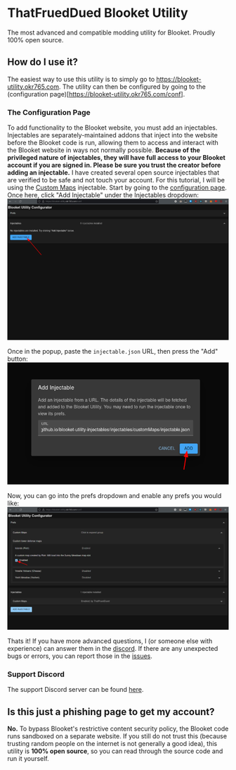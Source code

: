 # ThatFruedDued Blooket Utility

The most advanced and compatible modding utility for Blooket. Proudly 100% open source.

## How do I use it?

The easiest way to use this utility is to simply go to https://blooket-utility.okr765.com. The utility can then be configured by going to the (configuration page)[https://blooket-utility.okr765.com/conf].

### The Configuration Page

To add functionality to the Blooket website, you must add an injectables. Injectables are separately-maintained addons that inject into the website before the Blooket code is run, allowing them to access and interact with the Blooket website in ways not normally possible. **Because of the privileged nature of injectables, they will have full access to your Blooket account if you are signed in. Please be sure you trust the creator before adding an injectable.** I have created several open source injectables that are verified to be safe and not touch your account. For this tutorial, I will be using the [Custom Maps](https://thatfrueddued.github.io/blooket-utility-injectables/injectables/customMaps/injectable.json) injectable. Start by going to the [configuration page](https://blooket-utility.okr765.com/conf). Once here, click "Add Injectable" under the Injectables dropdown:
![Add Injectable Button](/readme-media/addInjectableButton.png)


Once in the popup, paste the `injectable.json` URL, then press the "Add" button:
![Add Injectable Dialog](/readme-media/addInjectableDialog.png)


Now, you can go into the prefs dropdown and enable any prefs you would like:
![Prefs Dropdown](/readme-media/prefs.png)


Thats it! If you have more advanced questions, I (or someone else with experience) can answer them in the [discord](https://discord.gg/ETY96d4XEF). If there are any unexpected bugs or errors, you can report those in the [issues](https://github.com/ThatFruedDued/blooket-utility/issues).

### Support Discord

The support Discord server can be found [here](https://discord.gg/ETY96d4XEF).

## Is this just a phishing page to get my account?

**No.** To bypass Blooket's restrictive content security policy, the Blooket code runs sandboxed on a separate website. If you still do not trust this (because trusting random people on the internet is not generally a good idea), this utility is **100% open source**, so you can read through the source code and run it yourself.
